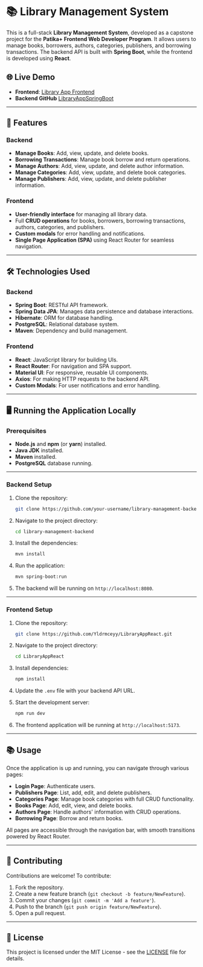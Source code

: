 # 📚 Library Management System

This is a full-stack **Library Management System**, developed as a capstone project for the **Patika+ Frontend Web Developer Program**. It allows users to manage books, borrowers, authors, categories, publishers, and borrowing transactions. The backend API is built with **Spring Boot**, while the frontend is developed using **React**.

## 🌐 Live Demo
- **Frontend**: [Library App Frontend](https://library-app-react-togu.vercel.app/)
- **Backend GitHub** [LibraryAppSpringBoot](https://github.com/Yldrmceyy/LibraryAppSpringBoot.git)
---

## 🚀 Features

### Backend
- **Manage Books**: Add, view, update, and delete books.
- **Borrowing Transactions**: Manage book borrow and return operations.
- **Manage Authors**: Add, view, update, and delete author information.
- **Manage Categories**: Add, view, update, and delete book categories.
- **Manage Publishers**: Add, view, update, and delete publisher information.

### Frontend
- **User-friendly interface** for managing all library data.
- Full **CRUD operations** for books, borrowers, borrowing transactions, authors, categories, and publishers.
- **Custom modals** for error handling and notifications.
- **Single Page Application (SPA)** using React Router for seamless navigation.

---

## 🛠️ Technologies Used

### Backend
- **Spring Boot**: RESTful API framework.
- **Spring Data JPA**: Manages data persistence and database interactions.
- **Hibernate**: ORM for database handling.
- **PostgreSQL**: Relational database system.
- **Maven**: Dependency and build management.

### Frontend
- **React**: JavaScript library for building UIs.
- **React Router**: For navigation and SPA support.
- **Material UI**: For responsive, reusable UI components.
- **Axios**: For making HTTP requests to the backend API.
- **Custom Modals**: For user notifications and error handling.

---

## 🖥️ Running the Application Locally

### Prerequisites
- **Node.js** and **npm** (or **yarn**) installed.
- **Java JDK** installed.
- **Maven** installed.
- **PostgreSQL** database running.

---

### Backend Setup

1. Clone the repository:
    ```bash
    git clone https://github.com/your-username/library-management-backend.git
    ```
2. Navigate to the project directory:
    ```bash
    cd library-management-backend
    ```
3. Install the dependencies:
    ```bash
    mvn install
    ```
4. Run the application:
    ```bash
    mvn spring-boot:run
    ```
5. The backend will be running on `http://localhost:8080`.

---

### Frontend Setup

1. Clone the repository:
    ```bash
    git clone https://github.com/Yldrmceyy/LibraryAppReact.git
    ```

2. Navigate to the project directory:
    ```bash
    cd LibraryAppReact
    ```

3. Install dependencies:
    ```bash
    npm install
    ```

4. Update the `.env` file with your backend API URL.

5. Start the development server:
    ```bash
    npm run dev
    ```

6. The frontend application will be running at `http://localhost:5173`.

---

## 📚 Usage

Once the application is up and running, you can navigate through various pages:

- **Login Page**: Authenticate users.
- **Publishers Page**: List, add, edit, and delete publishers.
- **Categories Page**: Manage book categories with full CRUD functionality.
- **Books Page**: Add, edit, view, and delete books.
- **Authors Page**: Handle authors' information with CRUD operations.
- **Borrowing Page**: Borrow and return books.

All pages are accessible through the navigation bar, with smooth transitions powered by React Router.

---

## 🤝 Contributing

Contributions are welcome! To contribute:

1. Fork the repository.
2. Create a new feature branch (`git checkout -b feature/NewFeature`).
3. Commit your changes (`git commit -m 'Add a feature'`).
4. Push to the branch (`git push origin feature/NewFeature`).
5. Open a pull request.

---

## 📄 License

This project is licensed under the MIT License - see the [LICENSE](LICENSE) file for details.
